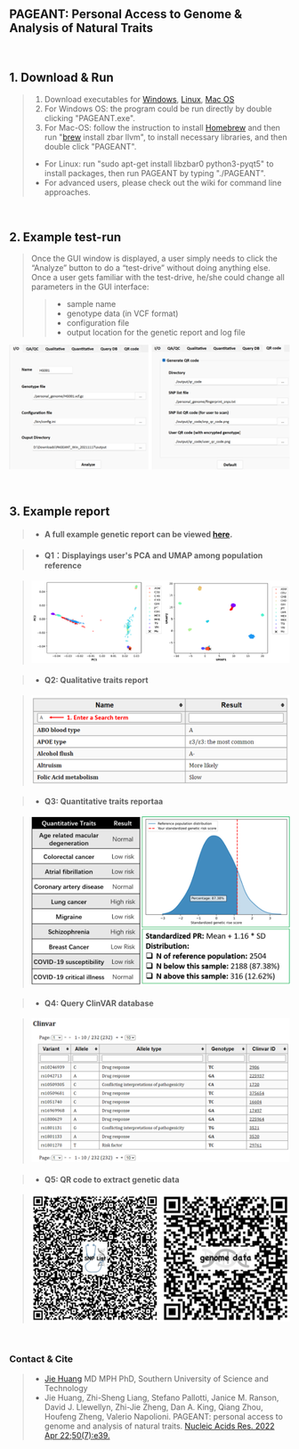 <br/>

## PAGEANT: Personal Access to Genome & Analysis of Natural Traits

<br/>

## 1. Download & Run

> 1. Download executables for [Windows](https://drive.google.com/file/d/1Y6qy63MnaHCwDsshUThCfyUp6a0ZZVXZ/view?usp=sharing), [Linux](https://drive.google.com/file/d/1zvgbGQJfpPJK3mL748cYrv83HgryEo-x/view?usp=sharing), [Mac OS](https://drive.google.com/file/d/1pj5CzZJwobT7IX_HS7KGPNp0_hFkqaNS/view?usp=sharing)
> 2. For Windows OS: the program could be run directly by double clicking "PAGEANT.exe".
> 3. For Mac-OS: follow the instruction to install [Homebrew](https://raw.githubusercontent.com/Homebrew/install/HEAD/install.sh) and then run "[brew](https://brew.sh/) install zbar llvm", to install necessary libraries, and then double click "PAGEANT".
> - For Linux: run "sudo apt-get install libzbar0 python3-pyqt5" to install packages, then run PAGEANT by typing "./PAGEANT".
> - For advanced users, please check out the wiki for command line approaches.
<br/>


## 2. Example test-run 

> Once the GUI window is displayed, a user simply needs to click the “Analyze” button to do a “test-drive” without doing anything else.
> Once a user gets familiar with the test-drive, he/she could change all parameters in the GUI interface:
> > - sample name
> > - genotype data (in VCF format)
> > - configuration file
> > - output location for the genetic report and log file

![Fig_GUI](./images/Fig_GUI.png)

<br/>

## 3. Example report 

> - #### A full example genetic report can be viewed [here](https://pageant.me/Report.html). 

> - #### Q1：Displayings user's PCA and UMAP among population reference

> ![Q1](./images/Fig_Q1.png)

> - #### Q2: Qualitative traits report

> ![Q3](./images/Fig_Q2.png)

> - #### Q3: Quantitative traits reportaa

> ![Q3](./images/Fig_Q3.png)

> - #### Q4: Query ClinVAR database

> ![Q4](./images/Fig_Q4.png)

> - #### Q5: QR code to extract genetic data

> ![Q5](./images/Fig_Q5.png)


<br/>

### Contact & Cite

> - [Jie Huang](jiehuang001@pku.edu.cn) MD MPH PhD, Southern University of Science and Technology
> - Jie Huang, Zhi-Sheng Liang, Stefano Pallotti, Janice M. Ranson, David J. Llewellyn, Zhi-Jie Zheng, Dan A. King, Qiang Zhou, Houfeng Zheng, Valerio Napolioni. PAGEANT: personal access to genome and analysis of natural traits. [Nucleic Acids Res. 2022 Apr 22;50(7):e39. ](https://pubmed.ncbi.nlm.nih.gov/34928375/)
